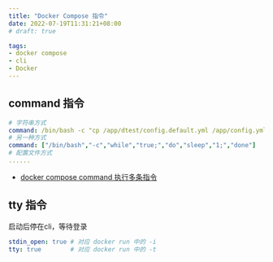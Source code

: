 ```yaml
---
title: "Docker Compose 指令"
date: 2022-07-19T11:31:21+08:00
# draft: true

tags:
- docker compose
- cli
- Docker
---
```


## command 指令

```yaml
# 字符串方式
command: /bin/bash -c "cp /app/dtest/config.default.yml /app/config.yml && python -u /app/dtest/tcc.py"
# 另一种方式
command: ["/bin/bash","-c","while","true;","do","sleep","1;","done"]
# 配置文件方式
......
```
- [docker compose command 执行多条指令](https://blog.csdn.net/whatday/article/details/108863389)

## tty 指令
启动后停在cli，等待登录
```yaml
stdin_open: true # 对应 docker run 中的 -i
tty: true        # 对应 docker run 中的 -t
```
